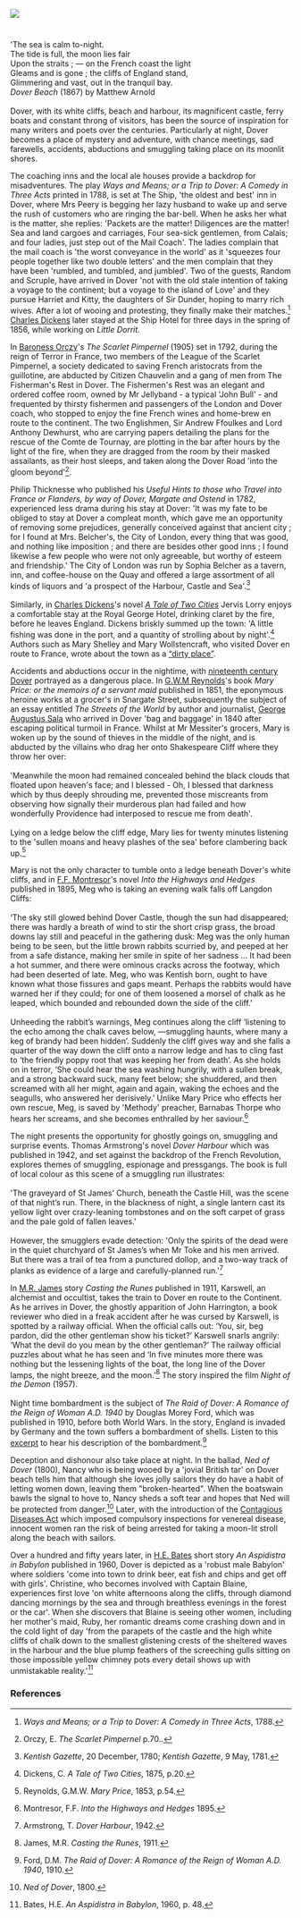 <a href="https://www.kent-maps.online"><img src="https://kent-map.github.io/mdpress/juncture/ve-button.png"></a>
<param ve-config title="Dover at Night" author="Michelle Crowther" layout="vtl" 
banner="https://upload.wikimedia.org/wikipedia/commons/7/7f/Plan_of_Dover_and_of_Dover_Castle_and_Archclift_Fort_%281756%29.jpg">

<param title="Dover" eid="Q179224">

<param ve-map center="Q179224" zoom="15">

<!-- Historical map layers --> 
<param ve-map-layer active allmaps allmaps-id="d93beb8a7cb608af" title="Kent Ordnance Survey 1860">


#

'The sea is calm to-night.    
The tide is full, the moon lies fair   
Upon the straits ; — on the French coast the light    
Gleams and is gone ; the cliffs of England stand,    
Glimmering and vast, out in the tranquil bay.    
_Dover Beach_ (1867) by Matthew Arnold
<br><br>
Dover, with its white cliffs, beach and harbour, its magnificent castle, ferry boats and constant throng of visitors, has been the source of inspiration for many writers and poets over the centuries. Particularly at night, Dover becomes a place of mystery and adventure, with chance meetings, sad farewells, accidents, abductions and smuggling taking place on its moonlit shores.
<param ve-image url="https://upload.wikimedia.org/wikipedia/commons/6/6b/Anonymous_-_The_Beach_at_Dover_-_B1977.14.1638_-_Yale_Center_for_British_Art.jpg" label="The Beach at Dover" attribution="Yale Center for British Art">

The coaching inns and the local ale houses provide a backdrop for misadventures. The play _Ways and Means; or a Trip to Dover: A Comedy in Three Acts_ printed in 1788, is set at The Ship, 'the oldest and best' inn in Dover,  where Mrs Peery is begging her lazy husband to wake up and serve the rush of customers who are ringing the bar-bell. When he asks her what is the matter, she replies: 'Packets are the matter! Diligences are the matter! Sea and land cargoes and carriages, Four sea-sick gentlemen, from Calais; and four ladies, just step out of the Mail Coach'. The ladies complain that the mail coach is 'the worst conveyance in the world' as it 'squeezes four people together like two double letters' and the men complain that they have been 'rumbled,  and tumbled, and jumbled'. Two of the guests, Random and Scruple, have arrived in Dover 'not with the old stale intention of taking a voyage to the continent; but a voyage to the island of Love' and they pursue Harriet and Kitty, the daughters of Sir Dunder, hoping to marry rich wives. After a lot of wooing and protesting, they finally make their matches.[^ref1] [Charles Dickens](/dickens/dickens-dover/) later stayed at the Ship Hotel for three days in the spring of 1856, while working on _Little Dorrit._ 
<param ve-image url="https://upload.wikimedia.org/wikipedia/commons/c/cb/Landing_at_Dover_from_the_Steam_Packet_RMG_BHC1791.tiff" label="Landing at Dover from the Steam Packet" attribution="Michael William Sharp, Public domain, via Wikimedia Commons">

In [Baroness Orczy](/20c/20c-orczy-biography)'s _The Scarlet Pimpernel_ (1905) set in 1792, during the reign of Terror in France, two members of the League of the Scarlet Pimpernel, a society dedicated to saving French aristocrats from the guillotine, are abducted by Citizen Chauvelin and a gang of men from The Fisherman's Rest in Dover. The Fishermen's Rest was an elegant and ordered coffee room, owned by Mr Jellyband - a typical 'John Bull' - and frequented by thirsty fishermen and passengers of the London and Dover coach, who stopped to enjoy the fine French wines and home-brew en route to the continent. The two Englishmen, Sir Andrew Ffoulkes and Lord Anthony Dewhurst, who are carrying papers detailing the plans for the rescue of the Comte de Tournay, are plotting in the bar after hours by the light of the fire, when they are dragged from the room by their masked assailants, as their host sleeps, and taken along the Dover Road 'into the gloom beyond'[^ref2].
<param ve-image url="https://upload.wikimedia.org/wikipedia/commons/1/19/Joshua_Cristall_-_Dover_Pier_-_B1977.14.5756_-_Yale_Center_for_British_Art.jpg" label="Dover Pier by Joshua Cristall, CC0, via Wikimedia Commons">  

Philip Thicknesse who published his _Useful Hints to those who Travel into France or Flanders, by way of Dover, Margate and Ostend_ in 1782, experienced less drama during his stay at Dover: 'It was my fate to be obliged to stay at Dover a compleat month, which gave me an opportunity of removing some prejudices, generally conceived against that ancient city ; for I found at Mrs. Belcher's, the City of London, every thing that was good, and nothing like imposition ; and there are besides other good inns ; I found likewise a few people who were not only agreeable, but worthy of esteem and friendship.' The City of London was run by Sophia Belcher as a tavern, inn, and coffee-house on the Quay and offered a large assortment of all kinds of liquors and 'a prospect of the Harbour, Castle and Sea'.[^ref3]
<br><br>
Similarly, in [Charles Dickens](/dickens/dickens-dover/)'s novel [_A Tale of Two Cities_](/dickens/tale-two-cities/) Jervis Lorry enjoys a comfortable stay at the Royal George Hotel, drinking claret by the fire, before he leaves England.  Dickens briskly summed up the town: 'A little fishing was done in the port, and a quantity of strolling about by night'.[^ref4] Authors such as Mary Shelley and Mary Wollstencraft, who visited Dover en route to France, wrote about the town as a [“dirty place”](https://youtu.be/rL6fogIuRVQ?si=CHbNLTLy_eVMMfCD).
<param ve-image url="https://upload.wikimedia.org/wikipedia/commons/c/cb/View_of_Dover%2C_with_fishing_vessels_RMG_PU8795.jpg" label="View of Dover with fishing vessels c.1800" attribution="Nicholas Pocock, Public domain, via Wikimedia Commons">

Accidents and abductions occur in the nightime, with [nineteenth century Dover](/19c/19c-dover/) portrayed as a dangerous place. In [G.W.M Reynolds](/19c/19c-reynoldsgwm-biography)'s book _Mary Price: or the memoirs of a servant maid_ published in 1851, the eponymous heroine works at a grocer's in Snargate Street, subsequently the subject of an essay entitled _The Streets of the World_ by author and journalist, [George Augustus Sala](/19c/19c-sala-biography) who  arrived in Dover 'bag and baggage' in 1840 after escaping political turmoil in France. Whilst at Mr Messiter's grocers, Mary is woken up by the sound of thieves in the middle of the night, and is abducted by the villains who drag her onto Shakespeare Cliff where they throw her over:
<br><br>
'Meanwhile the moon had remained concealed behind the black clouds that floated upon heaven's face; and I blessed - Oh, I blessed that darkness which by thus deeply shrouding me, prevented those miscreants from observing how signally their murderous plan had failed and how wonderfully Providence had interposed to rescue me from death'.
<br><br>
Lying on a ledge below the cliff edge, Mary lies for twenty minutes listening to the 'sullen moans and heavy plashes of the sea' before clambering back up.[^ref5] 
<param ve-image url="https://upload.wikimedia.org/wikipedia/commons/7/79/Anon_-_Coastal_Landscape_near_Dover_-_12018.jpg" label="Coastal Landscape near Dover, Anonymous, Public domain, via Wikimedia Commons">

Mary is not the only character to tumble onto a ledge beneath Dover's white cliffs, and in [F.F. Montresor](/19c/19c-montresor-biography)'s novel _Into the Highways and Hedges_ published in 1895, Meg who is taking an evening walk falls off Langdon Cliffs: 
<br><br>
‘The sky still glowed behind Dover Castle, though the sun had disappeared; there was hardly a breath of wind to stir the short crisp grass, the broad downs lay still and peaceful in the gathering dusk: Meg was the only human being to be seen, but the little brown rabbits scurried by, and peeped at her from a safe distance, making her smile in spite of her sadness ... It had been a hot summer, and there were ominous cracks across the footway, which had been deserted of late. Meg, who was Kentish born, ought to have known what those fissures and gaps meant. Perhaps the rabbits would have warned her if they could; for one of them loosened a morsel of chalk as he leaped, which bounded and rebounded down the side of the cliff.'
<br><br>
Unheeding the rabbit’s warnings, Meg continues along the cliff ‘listening to the echo among the chalk caves below, —smuggling haunts, where many a keg of brandy had been hidden’. Suddenly the cliff gives way and she falls a quarter of the way down the cliff onto a narrow ledge and has to cling fast to ‘the friendly poppy root that was keeping her from death’. As she holds on in terror, ‘She could hear the sea washing hungrily, with a sullen break, and a strong backward suck, many feet below; she shuddered, and then screamed with all her might, again and again, waking the echoes and the seagulls, who answered her derisively.’ Unlike Mary Price who effects her own rescue, Meg, is saved by 'Methody' preacher, Barnabas Thorpe who hears her screams, and she becomes enthralled by her saviour.[^ref6] 
<param ve-image url="https://upload.wikimedia.org/wikipedia/commons/1/1d/Dover_at_night_2000_CSK_08721_0055_000%28125524%29.jpg" label="Dover at Night" attribution="Albert Goodwin, Public domain, via Wikimedia Commons">

The night presents the opportunity for ghostly goings on, smuggling and surprise events. Thomas Armstrong's novel _Dover Harbour_ which was published in 1942, and set against the backdrop of the French Revolution, explores themes of smuggling, espionage and pressgangs. The book is full of local colour as this scene of a smuggling run illustrates: 
<br><br>
'The graveyard of St James’ Church, beneath the Castle Hill, was the scene of that night’s run. There, in the blackness of night, a single lantern cast its yellow light over crazy-leaning tombstones and on the soft carpet of grass and the pale gold of fallen leaves.'
<br><br>
However, the smugglers evade detection: 'Only the spirits of the dead were in the quiet churchyard of St James’s when Mr Toke and his men arrived. But there was a trail of tea from a punctured dollop, and a two-way track of planks as evidence of a large and carefully-planned run.'[^ref7]
<param ve-image url="https://upload.wikimedia.org/wikipedia/commons/8/85/St_james_dover.jpg" label="St James, Dover" attribution="Geni, CC BY-SA 4.0, via Wikimedia Commons">

In [M.R. James](/20c/20c-jamesmr-biography/) story _Casting the Runes_ published in 1911, Karswell, an alchemist and occultist, takes the train to Dover en route to the Continent. As he arrives in Dover, the ghostly apparition of John Harrington, a book reviewer who died in a freak accident after he was cursed by Karswell, is spotted by a railway official. When the official calls out: ‘You, sir, beg pardon, did the other gentleman show his ticket?’ Karswell snarls angrily: ‘What the devil do you mean by the other gentleman?’ The railway official puzzles about what he has seen and ‘In five minutes more there was nothing but the lessening lights of the boat, the long line of the Dover lamps, the night breeze, and the moon.’[^ref8] The story inspired the film _Night of the Demon_ (1957).
<br><br>
Night time bombardment is the subject of _The Raid of Dover: A Romance of the Reign of Woman A.D. 1940_ by Douglas Morey Ford, which was published in 1910, before both World Wars. In the story, England is invaded by Germany and the town suffers a bombardment of shells. Listen to this [excerpt](https://blogs.canterbury.ac.uk/library/wp-content/uploads/sites/638/2023/09/Dover.mp3) to hear his description of the bombardment.[^ref9]
<param ve-image url="https://upload.wikimedia.org/wikipedia/commons/1/14/Julius_Olsson-The_Night_Patrol_-_Canadian_Motor_Torpedo_Boats_Entering_Dover_Harbour_%28CWM_19710261-0538%29.jpeg" label="The Night Patrol" attribution="Albert Julius Olsson, Public domain, via Wikimedia Commons">

Deception and dishonour also take place at night. In the ballad, _Ned of Dover_ (1800), Nancy who is being wooed by a 'jovial British tar' on Dover beach tells him that although she loves jolly sailors they do have a habit of letting women down, leaving them "broken-hearted". When the boatswain bawls the signal to hove to, Nancy sheds a soft tear and hopes that Ned will be protected from danger.[^ref10] Later, with the introduction of the [Contagious Diseases Act](/19c/19c-contagious-diseases/) which imposed compulsory inspections for venereal disease, innocent women ran the risk of being arrested for taking a moon-lit stroll along the beach with sailors.
<param ve-image url="https://upload.wikimedia.org/wikipedia/commons/f/ff/A_drunken_man_surrounded_by_women_in_a_dingy_alehouse._Litho_Wellcome_V0019393.jpg" label="A drunken man surrounded by women in a dingy alehouse" attribution="Wellcome Institute, c. 1840, after T. Wilson, via Wikimedia Commons" license="CC BY 4.0">

Over a hundred and fifty years later, in [H.E. Bates](/20c/20c-bates-biography) short story _An Aspidistra in Babylon_ published in 1960, Dover is depicted as a 'robust male Babylon' where soldiers 'come into town to drink beer, eat fish and chips and get off with girls'. Christine, who becomes involved with Captain Blaine, experiences first love 'on white afternoons along the cliffs, through diamond dancing mornings by the sea and through breathless evenings in the forest or the car'. When she discovers that Blaine is seeing other women, including her mother's maid, Ruby, her romantic dreams come crashing down and in the cold light of day 'from the parapets of the castle and the high white cliffs of chalk down to the smallest glistening crests of the sheltered waves in the harbour and the blue plump feathers of the screeching gulls sitting on those impossible yellow chimney pots every detail shows up with unmistakable reality.'[^ref11]
<param ve-image url="https://upload.wikimedia.org/wikipedia/commons/3/32/Modern_fish_and_chips_%288368723726%29.jpg" label="Modern fish and chips" attribution="LearningLark from United States" license="CC BY 2.0">

### References

[^ref1]: _Ways and Means; or a Trip to Dover: A Comedy in Three Acts_, 1788.
[^ref2]: Orczy, E. _The Scarlet Pimpernel_ p.70..
[^ref3]: _Kentish Gazette_, 20 December, 1780; _Kentish Gazette_, 9 May, 1781.
[^ref4]: Dickens, C. _A Tale of Two Cities_, 1875, p.20.
[^ref5]: Reynolds, G.M.W. _Mary Price_, 1853, p.54.
[^ref6]: Montresor, F.F. _Into the Highways and Hedges_ 1895.
[^ref7]: Armstrong, T. _Dover Harbour_, 1942.
[^ref8]: James, M.R. _Casting the Runes_, 1911.
[^ref9]: Ford, D.M. _The Raid of Dover: A Romance of the Reign of Woman A.D. 1940_, 1910.
[^ref10]:  _Ned of Dover_, 1800.
[^ref11]: Bates, H.E. _An Aspidistra in Babylon_, 1960, p. 48.
